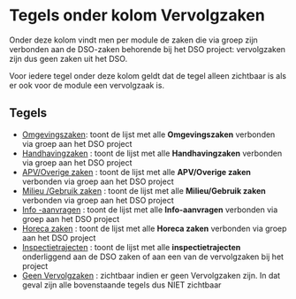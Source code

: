 # Tegels onder kolom Vervolgzaken

Onder deze kolom vindt men per module de zaken die via groep zijn verbonden aan de DSO-zaken behorende bij het DSO project: vervolgzaken zijn dus geen zaken uit het DSO.

Voor iedere tegel onder deze kolom geldt dat de tegel alleen zichtbaar is als er ook voor de module een vervolgzaak is.

## Tegels

  * [Omgevingszaken](tegels_kolom_vervolgzaken/omgevingszaken.md): toont de lijst met alle **Omgevingszaken** verbonden via groep aan het DSO project
  * [Handhavingzaken](tegels_kolom_vervolgzaken/handhavingzaken.md) : toont de lijst met alle **Handhavingzaken** verbonden via groep aan het DSO project
  * [APV/Overige zaken](tegels_kolom_vervolgzaken/apvoverigezaken.md) : toont de lijst met alle **APV/Overige zaken** verbonden via groep aan het DSO project
  * [Milieu /Gebruik zaken](tegels_kolom_vervolgzaken/milieugebruikzaken.md) : toont de lijst met alle **Milieu/Gebruik zaken** verbonden via groep aan het DSO project
  * [Info -aanvragen](tegels_kolom_vervolgzaken/infoaanvragen.md) : toont de lijst met alle **Info-aanvragen** verbonden via groep aan het DSO project
  * [Horeca zaken](tegels_kolom_vervolgzaken/horeca.md) : toont de lijst met alle **Horeca zaken** verbonden via groep aan het DSO project
  * [Inspectietrajecten](tegels_kolom_vervolgzaken/inspectietrajecten.md) : toont de lijst met alle **inspectietrajecten** onderliggend aan de DSO zaken of aan een van de vervolgzaken bij het project
  * [Geen Vervolgzaken](tegels_kolom_vervolgzaken/geen_vervolgzaken.md) : zichtbaar indien er geen Vervolgzaken zijn. In dat geval zijn alle bovenstaande tegels dus NIET zichtbaar

